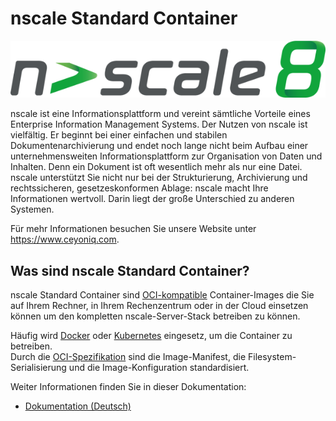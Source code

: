 # nscale Standard Container

![Ceyoniq Logo](docs/images/nscale8.png)

nscale ist eine Informationsplattform und vereint sämtliche Vorteile eines Enterprise Information Management Systems. Der Nutzen von nscale ist vielfältig. Er beginnt bei einer einfachen und stabilen Dokumentenarchivierung und endet noch lange nicht beim Aufbau einer unternehmensweiten Informationsplattform zur Organisation von Daten und Inhalten. Denn ein Dokument ist oft wesentlich mehr als nur eine Datei. nscale unterstützt Sie nicht nur bei der Strukturierung, Archivierung und rechtssicheren, gesetzeskonformen Ablage: nscale macht Ihre Informationen wertvoll. Darin liegt der große Unterschied zu anderen Systemen.

Für mehr Informationen besuchen Sie unsere Website unter <https://www.ceyoniq.com>.

## Was sind nscale Standard Container?

nscale Standard Container sind [OCI-kompatible](https://opencontainers.org/) Container-Images die Sie auf Ihrem Rechner, in Ihrem Rechenzentrum oder in der Cloud einsetzen können um den kompletten nscale-Server-Stack betreiben zu können.  

Häufig wird [Docker](https://www.docker.com/) oder [Kubernetes](https://kubernetes.io/de/) eingesetz, um die Container zu betreiben.  
Durch die [OCI-Spezifikation](https://github.com/opencontainers/image-spec) sind die Image-Manifest, die Filesystem-Serialisierung und die Image-Konfiguration standardisiert.

Weiter Informationen finden Sie in dieser Dokumentation:

* [Dokumentation (Deutsch)](docs/de/index.md)
